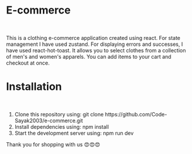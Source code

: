 <h1>E-commerce</h1>
<br>
<p>This is a clothing e-commerce application created using react. For state management I have used zustand. For displaying errors and successes, I have used react-hot-toast. It allows you to select clothes from a 
 collection of men's and women's apparels. You can add items to your cart and checkout at once.</p>
<h1>Installation</h1>
<br>
<ol>
  <li>Clone this repository using: git clone https://github.com/Code-Sayak2003/e-commerce.git</li>
  <li>Install dependencies using: npm install</li>
  <li>Start the development server using: npm run dev</li>
</ol>
<p>Thank you for shopping with us 😍😍😍</p>
<br>
